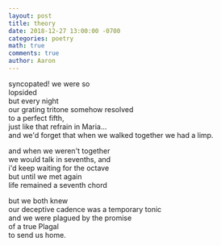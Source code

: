 ```yaml
---
layout: post
title: theory
date: 2018-12-27 13:00:00 -0700
categories: poetry 
math: true
comments: true
author: Aaron
---
```


syncopated! we were so  
lopsided  
but every night  
our grating tritone somehow resolved  
to a perfect fifth,  
just like that refrain in Maria...  
and we'd forget that when we walked together we had a limp.  

and when we weren't together  
we would talk in sevenths, and  
i'd keep waiting for the octave  
but until we met again  
life remained a seventh chord  

but we both knew  
our deceptive cadence was a temporary tonic  
and we were plagued by the promise  
of a true Plagal  
to send us home.  